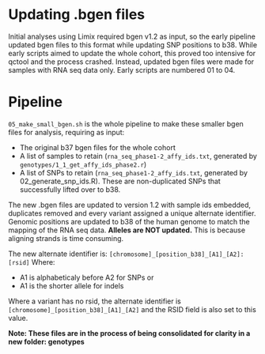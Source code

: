 # Updating .bgen files
Initial analyses using Limix required bgen v1.2 as input, so the early pipeline updated bgen files to this format while updating SNP positions to b38. While early scripts aimed to update the whole cohort, this proved too intensive for qctool and the process crashed. Instead, updated bgen files were made for samples with RNA seq data only. Early scripts are numbered 01 to 04. 

# Pipeline
`05_make_small_bgen.sh` is the whole pipeline to make these smaller bgen files for analysis, requiring as input:
* The original b37 bgen files for the whole cohort
* A list of samples to retain (`rna_seq_phase1-2_affy_ids.txt`, generated by `genotypes/1_1_get_affy_ids_phase2.r`)
* A list of SNPs to retain (`rna_seq_phase1-2_affy_ids.txt`, generated by 02_generate_snp_ids.R). These are non-duplicated SNPs that successfully lifted over to b38.

The new .bgen files are updated to version 1.2 with sample ids embedded, duplicates removed and every variant assigned a unique alternate identifier. Genomic positions are updated to b38 of the human genome to match the mapping of the RNA seq data. **Alleles are NOT updated.** This is because aligning strands is time consuming.

The new alternate identifier is: `[chromosome]_[position_b38]_[A1]_[A2]:[rsid]`
Where:
* A1 is alphabeticaly before A2 for SNPs or
* A1 is the shorter allele for indels

Where a variant has no rsid, the alternate identifier is `[chromosome]_[position_b38]_[A1]_[A2]` and the RSID field is also set to this value.

**Note: These files are in the process of being consolidated for clarity in a new folder: genotypes**
